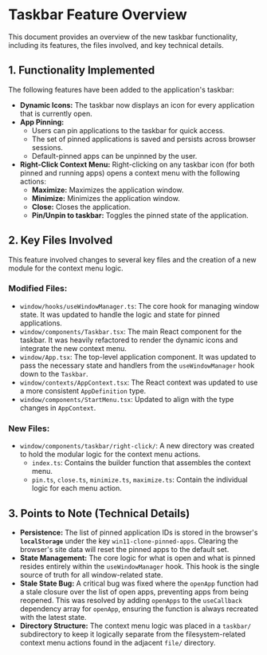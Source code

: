 # Taskbar Feature Overview

This document provides an overview of the new taskbar functionality, including its features, the files involved, and key technical details.

## 1. Functionality Implemented

The following features have been added to the application's taskbar:

-   **Dynamic Icons:** The taskbar now displays an icon for every application that is currently open.
-   **App Pinning:**
    -   Users can pin applications to the taskbar for quick access.
    -   The set of pinned applications is saved and persists across browser sessions.
    -   Default-pinned apps can be unpinned by the user.
-   **Right-Click Context Menu:** Right-clicking on any taskbar icon (for both pinned and running apps) opens a context menu with the following actions:
    -   **Maximize:** Maximizes the application window.
    -   **Minimize:** Minimizes the application window.
    -   **Close:** Closes the application.
    -   **Pin/Unpin to taskbar:** Toggles the pinned state of the application.

## 2. Key Files Involved

This feature involved changes to several key files and the creation of a new module for the context menu logic.

### Modified Files:

-   `window/hooks/useWindowManager.ts`: The core hook for managing window state. It was updated to handle the logic and state for pinned applications.
-   `window/components/Taskbar.tsx`: The main React component for the taskbar. It was heavily refactored to render the dynamic icons and integrate the new context menu.
-   `window/App.tsx`: The top-level application component. It was updated to pass the necessary state and handlers from the `useWindowManager` hook down to the `Taskbar`.
-   `window/contexts/AppContext.tsx`: The React context was updated to use a more consistent `AppDefinition` type.
-   `window/components/StartMenu.tsx`: Updated to align with the type changes in `AppContext`.

### New Files:

-   `window/components/taskbar/right-click/`: A new directory was created to hold the modular logic for the context menu actions.
    -   `index.ts`: Contains the builder function that assembles the context menu.
    -   `pin.ts`, `close.ts`, `minimize.ts`, `maximize.ts`: Contain the individual logic for each menu action.

## 3. Points to Note (Technical Details)

-   **Persistence:** The list of pinned application IDs is stored in the browser's **`localStorage`** under the key `win11-clone-pinned-apps`. Clearing the browser's site data will reset the pinned apps to the default set.
-   **State Management:** The core logic for what is open and what is pinned resides entirely within the `useWindowManager` hook. This hook is the single source of truth for all window-related state.
-   **Stale State Bug:** A critical bug was fixed where the `openApp` function had a stale closure over the list of open apps, preventing apps from being reopened. This was resolved by adding `openApps` to the `useCallback` dependency array for `openApp`, ensuring the function is always recreated with the latest state.
-   **Directory Structure:** The context menu logic was placed in a `taskbar/` subdirectory to keep it logically separate from the filesystem-related context menu actions found in the adjacent `file/` directory.
